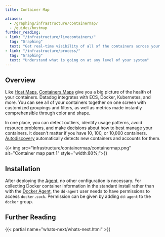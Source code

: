 ```yaml
---
title: Container Map

aliases:
  - /graphing/infrastructure/containermap/
  - /guides/hostmap
further_reading:
- link: "/infrastructure/livecontainers/"
  tag: "Graphing"
  text: "Get real-time visibility of all of the containers across your environment"
- link: "/infrastructure/process/"
  tag: "Graphing"
  text: "Understand what is going on at any level of your system"
---
```


## Overview

Like [Host Maps][1], [Containers Maps][2] give you a big picture of the health of your containers. Datadog integrates with ECS, Docker, Kubernetes, and more. You can see all of your containers together on one screen with customized groupings and filters, as well as metrics made instantly comprehensible through color and shape.

In one place, you can detect outliers, identify usage patterns, avoid resource problems, and make decisions about how to best manage your containers. It doesn't matter if you have 10, 100, or 10,000 containers. [Autodiscovery][3] automatically detects new containers and accounts for them.

{{< img src="infrastructure/containermap/containermap.png" alt="Container map part 1" style="width:80%;">}}

## Installation

After deploying the [Agent][4], no other configuration is necessary. For collecting Docker container information in the standard install rather than with the [Docker Agent][5], the `dd-agent` user needs to have permissions to access `docker.sock`. Permission can be given by adding `dd-agent` to the `docker` group.

## Further Reading

{{< partial name="whats-next/whats-next.html" >}}

[1]: /infrastructure/hostmap/
[2]: https://app.datadoghq.com/infrastructure/map?node_type=container
[3]: /agent/kubernetes/integrations/
[4]: /agent/
[5]: /agent/docker/
